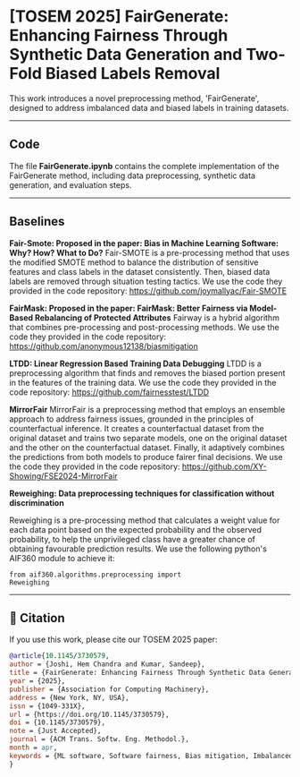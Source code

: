 <h1>[TOSEM 2025] FairGenerate: Enhancing Fairness Through Synthetic Data Generation and Two-Fold Biased Labels Removal </h1>  This work introduces a novel preprocessing method, 'FairGenerate', designed to address imbalanced data and biased labels in training datasets.

-----------------------------------------------------
<h2> Code </h2>

The file **FairGenerate.ipynb** contains the complete implementation of the FairGenerate method, including data preprocessing, synthetic data generation, and evaluation steps.

-----------------------------------------------------

<h2> Baselines </h2>

**Fair-Smote: Proposed in the paper: Bias in Machine Learning Software: Why? How? What to Do?**
Fair-SMOTE is a pre-processing method that uses the modified SMOTE method to balance the distribution of sensitive features and class labels in the dataset consistently. Then, biased data labels are removed through situation testing tactics.
We use the code they provided in the code repository: https://github.com/joymallyac/Fair-SMOTE

**FairMask: Proposed in the paper: FairMask: Better Fairness via Model-Based Rebalancing of Protected Attributes**
Fairway is a hybrid algorithm that combines pre-processing and post-processing methods. 
We use the code they provided in the code repository: https://github.com/anonymous12138/biasmitigation 

**LTDD: Linear Regression Based Training Data Debugging**
LTDD is a preprocessing algorithm that finds and removes the biased portion present in the features of the training data.
We use the code they provided in the code repository: https://github.com/fairnesstest/LTDD

**MirrorFair**
MirrorFair is a preprocessing method that employs an ensemble approach to address fairness issues, grounded in the principles of counterfactual inference. It creates a counterfactual dataset from the original dataset and trains two separate models, one on the original dataset and the other on the counterfactual dataset. Finally, it adaptively combines the predictions from both models to produce fairer final decisions. We use the code they provided in the code repository: https://github.com/XY-Showing/FSE2024-MirrorFair
 
**Reweighing: Data preprocessing techniques for classification without discrimination**

Reweighing is a pre-processing method that calculates a weight value for each data point based on the expected probability and the observed probability, to help the unprivileged class have a greater chance of obtaining favourable prediction results. We use the following python's AIF360 module to achieve it: 

<code>from aif360.algorithms.preprocessing import Reweighing</code>

-----------------------------------------------------


## 📄 Citation

If you use this work, please cite our TOSEM 2025 paper:

```bibtex
@article{10.1145/3730579,
author = {Joshi, Hem Chandra and Kumar, Sandeep},
title = {FairGenerate: Enhancing Fairness Through Synthetic Data Generation and Two-Fold Biased Labels Removal},
year = {2025},
publisher = {Association for Computing Machinery},
address = {New York, NY, USA},
issn = {1049-331X},
url = {https://doi.org/10.1145/3730579},
doi = {10.1145/3730579},
note = {Just Accepted},
journal = {ACM Trans. Softw. Eng. Methodol.},
month = apr,
keywords = {ML software, Software fairness, Bias mitigation, Imbalanced Data, Biased Labels}
}
